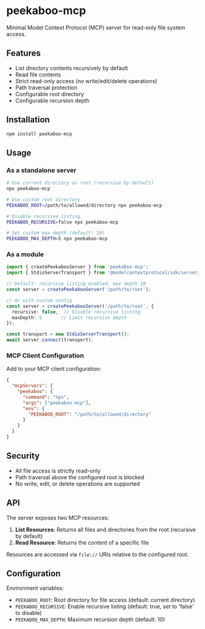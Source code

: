 # peekaboo-mcp

Minimal Model Context Protocol (MCP) server for read-only file system access.

## Features

- List directory contents recursively by default
- Read file contents
- Strict read-only access (no write/edit/delete operations)
- Path traversal protection
- Configurable root directory
- Configurable recursion depth

## Installation

```bash
npm install peekaboo-mcp
```

## Usage

### As a standalone server

```bash
# Use current directory as root (recursive by default)
npx peekaboo-mcp

# Use custom root directory
PEEKABOO_ROOT=/path/to/allowed/directory npx peekaboo-mcp

# Disable recursive listing
PEEKABOO_RECURSIVE=false npx peekaboo-mcp

# Set custom max depth (default: 10)
PEEKABOO_MAX_DEPTH=5 npx peekaboo-mcp
```

### As a module

```typescript
import { createPeekabooServer } from 'peekaboo-mcp';
import { StdioServerTransport } from '@modelcontextprotocol/sdk/server/stdio.js';

// Default: recursive listing enabled, max depth 10
const server = createPeekabooServer('/path/to/root');

// Or with custom config
const server = createPeekabooServer('/path/to/root', {
  recursive: false,  // Disable recursive listing
  maxDepth: 5       // Limit recursion depth
});

const transport = new StdioServerTransport();
await server.connect(transport);
```

### MCP Client Configuration

Add to your MCP client configuration:

```json
{
  "mcpServers": {
    "peekaboo": {
      "command": "npx",
      "args": ["peekaboo-mcp"],
      "env": {
        "PEEKABOO_ROOT": "/path/to/allowed/directory"
      }
    }
  }
}
```

## Security

- All file access is strictly read-only
- Path traversal above the configured root is blocked
- No write, edit, or delete operations are supported

## API

The server exposes two MCP resources:

1. **List Resources**: Returns all files and directories from the root (recursive by default)
2. **Read Resource**: Returns the content of a specific file

Resources are accessed via `file://` URIs relative to the configured root.

## Configuration

Environment variables:
- `PEEKABOO_ROOT`: Root directory for file access (default: current directory)
- `PEEKABOO_RECURSIVE`: Enable recursive listing (default: true, set to 'false' to disable)
- `PEEKABOO_MAX_DEPTH`: Maximum recursion depth (default: 10)